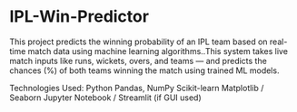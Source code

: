 # IPL-Win-Predictor
This project predicts the winning probability of an IPL team based on real-time match data using machine learning algorithms..This system takes live match inputs like runs, wickets, overs, and teams — and predicts the chances (%) of both teams winning the match using trained ML models.

Technologies Used:
Python
Pandas, NumPy
Scikit-learn
Matplotlib / Seaborn
Jupyter Notebook / Streamlit (if GUI used)
